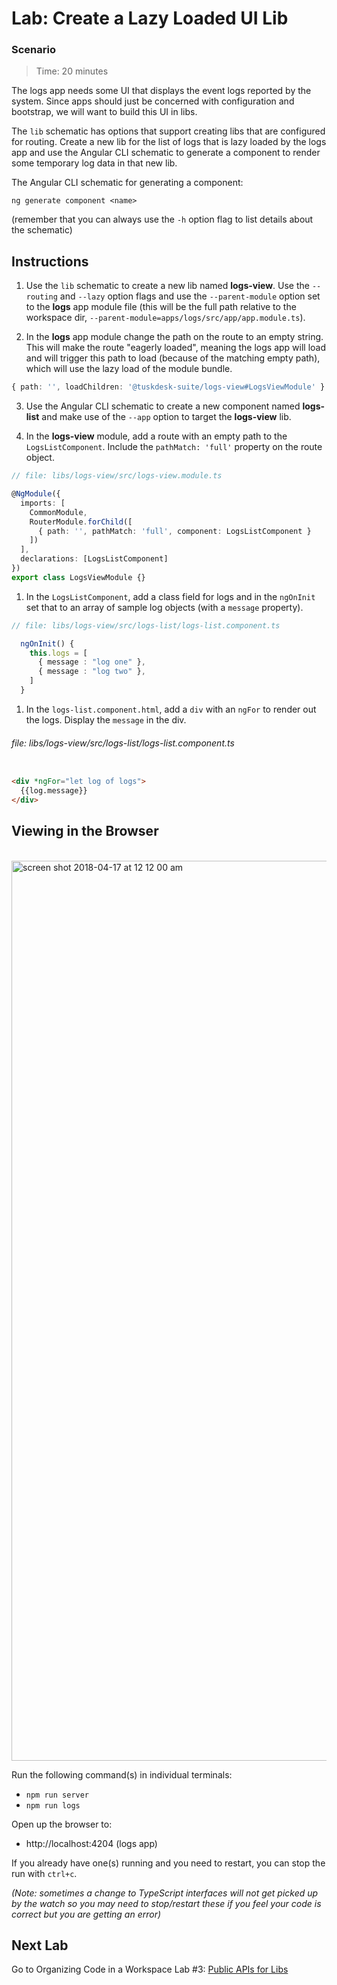 # Lab: Create a Lazy Loaded UI Lib

### Scenario

>  Time: 20 minutes

The logs app needs some UI that displays the event logs reported by the system. Since apps should just be concerned with configuration and bootstrap, we will want to build this UI in libs.

The `lib` schematic has options that support creating libs that are configured for routing. Create a new lib for the list of logs that is lazy loaded by the logs app and use the Angular CLI schematic to generate a component to render some temporary log data in that new lib.

The Angular CLI schematic for generating a component:
```console
ng generate component <name>
```
(remember that you can always use the `-h` option flag to list details about the schematic)

## Instructions
1. Use the `lib` schematic to create a new lib named **logs-view**. Use the `--routing` and `--lazy` option flags and use the `--parent-module` option set to the **logs** app module file (this will be the full path relative to the workspace dir, `--parent-module=apps/logs/src/app/app.module.ts`).

1. In the **logs** app module change the path on the route to an empty string. This will make the route "eagerly loaded", meaning the logs app will load and will trigger this path to load (because of the matching empty path), which will use the lazy load of the module bundle.
```typescript
{ path: '', loadChildren: '@tuskdesk-suite/logs-view#LogsViewModule' }
```

3. Use the Angular CLI schematic to create a new component named **logs-list** and make use of the `--app` option to target the **logs-view** lib.

1. In the **logs-view** module, add a route with an empty path to the `LogsListComponent`. Include the `pathMatch: 'full'` property on the route object.

```ts
// file: libs/logs-view/src/logs-view.module.ts

@NgModule({
  imports: [
    CommonModule, 
    RouterModule.forChild([
      { path: '', pathMatch: 'full', component: LogsListComponent }
    ])
  ],
  declarations: [LogsListComponent]
})
export class LogsViewModule {}
```

1. In the `LogsListComponent`, add a class field for logs and in the `ngOnInit` set that to an array of sample log objects (with a `message` property).

```ts
// file: libs/logs-view/src/logs-list/logs-list.component.ts

  ngOnInit() {
    this.logs = [
      { message : "log one" },
      { message : "log two" },
    ]
  }
```

1. In the `logs-list.component.html`, add a `div` with an `ngFor` to render out the logs. Display the `message` in the div.

  ###### file: libs/logs-view/src/logs-list/logs-list.component.ts
  
  ```html

  <div *ngFor="let log of logs">
    {{log.message}}
  </div>
  ```

## Viewing in the Browser

<br/>

<img width="1440" alt="screen shot 2018-04-17 at 12 12 00 am" src="https://user-images.githubusercontent.com/210413/38851708-05c87bb6-41d4-11e8-8f1f-971dbfe566fc.png">


Run the following command(s) in individual terminals:
- `npm run server`
- `npm run logs`

Open up the browser to:
- http://localhost:4204 (logs app)

If you already have one(s) running and you need to restart, you can stop the run with `ctrl+c`.

*(Note: sometimes a change to TypeScript interfaces will not get picked up by the watch so you may need to stop/restart these if you feel your code is correct but you are getting an error)*

## Next Lab
Go to Organizing Code in a Workspace Lab #3: [Public APIs for Libs](lab-3.md)
